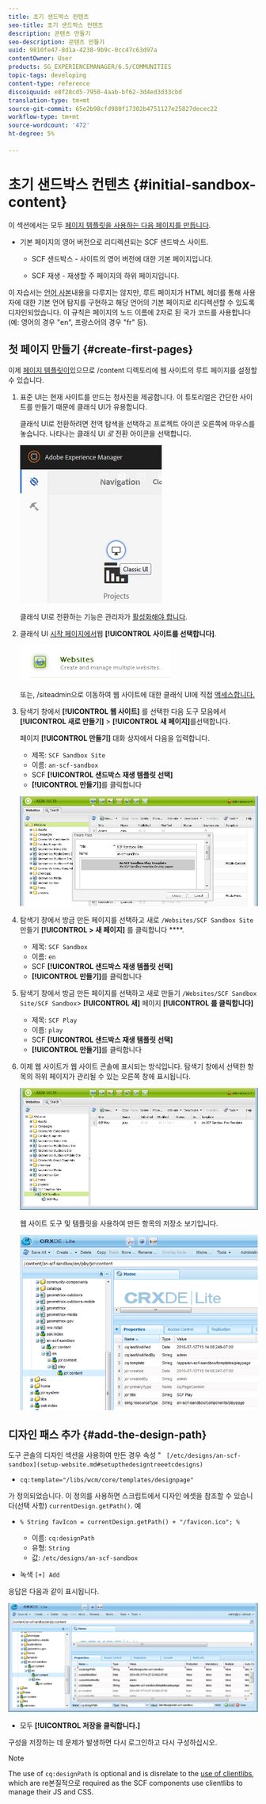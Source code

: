 ```yaml
---
title: 초기 샌드박스 컨텐츠
seo-title: 초기 샌드박스 컨텐츠
description: 콘텐츠 만들기
seo-description: 콘텐츠 만들기
uuid: 9810fe47-8d1a-4238-9b9c-0cc47c63d97a
contentOwner: User
products: SG_EXPERIENCEMANAGER/6.5/COMMUNITIES
topic-tags: developing
content-type: reference
discoiquuid: e8f28cd5-7950-4aab-bf62-3d4ed3d33cbd
translation-type: tm+mt
source-git-commit: 65e2b98cfd980f17302b4751127e25827decec22
workflow-type: tm+mt
source-wordcount: '472'
ht-degree: 5%

---
```



# 초기 샌드박스 컨텐츠 {#initial-sandbox-content}

이 섹션에서는 모두 [페이지 템플릿을 사용하는 다음 페이지를 만듭니다](initial-app.md#createthepagetemplate).

* 기본 페이지의 영어 버전으로 리디렉션되는 SCF 샌드박스 사이트.

   * SCF 샌드박스 - 사이트의 영어 버전에 대한 기본 페이지입니다.

   * SCF 재생 - 재생할 주 페이지의 하위 페이지입니다.

이 자습서는 [언어 사본](../../help/sites-administering/tc-prep.md)내용을 다루지는 않지만, 루트 페이지가 HTML 헤더를 통해 사용자에 대한 기본 언어 탐지를 구현하고 해당 언어의 기본 페이지로 리디렉션할 수 있도록 디자인되었습니다. 이 규칙은 페이지의 노드 이름에 2자로 된 국가 코드를 사용합니다(예: 영어의 경우 &quot;en&quot;, 프랑스어의 경우 &quot;fr&quot; 등).

## 첫 페이지 만들기 {#create-first-pages}

이제 [페이지 템플릿이](initial-app.md#createthepagetemplate)있으므로 /content 디렉토리에 웹 사이트의 루트 페이지를 설정할 수 있습니다.

1. 표준 UI는 현재 사이트를 만드는 청사진을 제공합니다. 이 튜토리얼은 간단한 사이트를 만들기 때문에 클래식 UI가 유용합니다.

   클래식 UI로 전환하려면 전역 탐색을 선택하고 프로젝트 아이콘 오른쪽에 마우스를 놓습니다. 나타나는 클래식 UI *로* 전환 아이콘을 선택합니다.

   ![클래식 UI](assets/classic-ui.png)

   클래식 UI로 전환하는 기능은 관리자가 [활성화해야 합니다](../../help/sites-administering/enable-classic-ui.md).

1. 클래식 UI [시작 페이지에서](http://localhost:4502/welcome.html)웹 **[!UICONTROL 사이트를 선택합니다]**.

   ![classic-ui-website](assets/classic-ui-website.png)

   또는, /siteadmin으로 이동하여 웹 사이트에 대한 클래식 UI에 직접 [액세스합니다.](http://localhost:4502/siteadmin)

1. 탐색기 창에서 **[!UICONTROL 웹 사이트]** 를 선택한 다음 도구 모음에서 **[!UICONTROL 새로 만들기]** > **[!UICONTROL 새 페이지]**&#x200B;를선택합니다.

   페이지 **[!UICONTROL 만들기]** 대화 상자에서 다음을 입력합니다.

   * 제목: `SCF Sandbox Site`
   * 이름: `an-scf-sandbox`
   * SCF **[!UICONTROL 샌드박스 재생 템플릿 선택]**
   * **[!UICONTROL 만들기]**&#x200B;를 클릭합니다

   ![classic-ui-create-page](assets/classic-ui-create-page.png)

1. 탐색기 창에서 방금 만든 페이지를 선택하고 새로 `/Websites/SCF Sandbox Site`만들기 **[!UICONTROL > 새 페이지]** 를 클릭합니다 ****.

   * 제목: `SCF Sandbox`
   * 이름: `en`
   * SCF **[!UICONTROL 샌드박스 재생 템플릿 선택]**
   * **[!UICONTROL 만들기]**&#x200B;를 클릭합니다

1. 탐색기 창에서 방금 만든 페이지를 선택하고 새로 만들기 `/Websites/SCF Sandbox Site/SCF Sandbox`> **[!UICONTROL 새]** 페이지 **[!UICONTROL 를 클릭합니다]**

   * 제목: `SCF Play`
   * 이름: `play`
   * SCF **[!UICONTROL 샌드박스 재생 템플릿 선택]**
   * **[!UICONTROL 만들기]**&#x200B;를 클릭합니다

1. 이제 웹 사이트가 웹 사이트 콘솔에 표시되는 방식입니다. 탐색기 창에서 선택한 항목의 하위 페이지가 관리될 수 있는 오른쪽 창에 표시됩니다.

   ![classic-ui-website-page](assets/classic-ui-website-page.png)

   웹 사이트 도구 및 템플릿을 사용하여 만든 항목의 저장소 보기입니다.

   ![classic-ui-repository-view](assets/classic-ui-repository-view.png)

## 디자인 패스 추가 {#add-the-design-path}

도구 콘솔의 디자인 섹션을 사용하여 만든 경우 속성 &quot; ` [/etc/designs/an-scf-sandbox](setup-website.md#setupthedesigntreeetcdesigns)`

* `cq:template="/libs/wcm/core/templates/designpage"`

가 정의되었습니다. 이 정의를 사용하면 스크립트에서 디자인 에셋을 참조할 수 있습니다(선택 사항) `currentDesign.getPath()`. 예

* `% String favIcon = currentDesign.getPath() + "/favicon.ico"; %`


   * 이름: `cq:designPath`
   * 유형: `String`
   * 값: `/etc/designs/an-scf-sandbox`

* 녹색 `[+] Add`

응답은 다음과 같이 표시됩니다.

![classic-ui-repository-path](assets/classic-ui-repository-path.png)

* 모두 **[!UICONTROL 저장을 클릭합니다.]**

구성을 저장하는 데 문제가 발생하면 다시 로그인하고 다시 구성하십시오.

>[!NOTE]
>
>The use of `cq:designPath` is optional and is disrelate to the [use of clientlibs](develop-app.md#includeclientlibsintemplate), which are re본질적으로 required as the SCF components use [](client-customize.md#clientlibs-for-scf) clientlibs to manage their JS and CSS.


